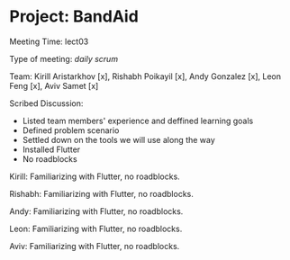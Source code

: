 # Project: BandAid
Meeting Time: lect03

Type of meeting: _daily scrum_

Team: Kirill Aristarkhov [x], Rishabh Poikayil [x], Andy Gonzalez [x], Leon Feng [x], Aviv Samet [x]

Scribed Discussion:

- Listed team members' experience and deffined learning goals
- Defined problem scenario
- Settled down on the tools we will use along the way
- Installed Flutter
- No roadblocks

Kirill: Familiarizing with Flutter, no roadblocks.

Rishabh: Familiarizing with Flutter, no roadblocks.

Andy: Familiarizing with Flutter, no roadblocks.

Leon: Familiarizing with Flutter, no roadblocks.

Aviv: Familiarizing with Flutter, no roadblocks.
